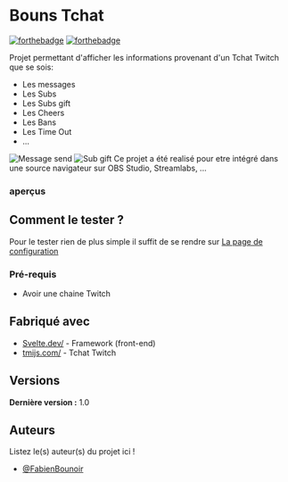 # Bouns Tchat 


[![forthebadge](http://forthebadge.com/images/badges/built-with-love.svg)](http://forthebadge.com)  [![forthebadge](https://forthebadge.com/images/badges/made-with-javascript.svg)](http://forthebadge.com)

Projet permettant d'afficher les informations provenant d'un Tchat Twitch que se sois:
- Les messages
- Les Subs
- Les Subs gift
- Les Cheers
- Les Bans
- Les Time Out
- ...

![](https://i.imgur.com/kQJlAap.png "Message send")
![](https://i.imgur.com/tW6wW2z.png "Sub gift")
Ce projet a été realisé pour etre intégré dans une source navigateur sur OBS Studio, Streamlabs, ...

### aperçus



## Comment le tester ?

Pour le tester rien de plus simple il suffit de se rendre sur [La page de configuration](https://fabienbounoir.github.io/Bouns-Interative-tchat-config)

### Pré-requis

- Avoir une chaine Twitch


## Fabriqué avec

* [Svelte.dev/](https://svelte.dev/) - Framework (front-end)
* [tmijs.com/](https://tmijs.com/) - Tchat Twitch

## Versions

**Dernière version :** 1.0

## Auteurs
Listez le(s) auteur(s) du projet ici !
* [@FabienBounoir](https://github.com/FabienBounoir)
